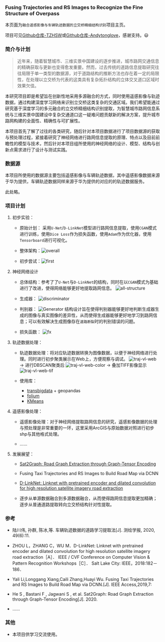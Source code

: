 ### Fusing Trajectories and RS Images to Recognize the Fine Structure of Overpass

本页面为`融合遥感影像与车辆轨迹数据的立交桥精细结构识别`项目主页。

项目可见[Github仓库-TZHSW](https://github.com/TZHSW/roadtest)或[Github仓库-Andytonglove](https://github.com/Andytonglove/roadtest)，感谢支持。😃

### 简介与计划

>近年来，随着智慧城市、三维实景中国建设的逐步推进，城市路网交通信息的精确获取与更新也变得愈发重要。然而，过去传统的道路信息提取研究往往局限于单一类型的数据源，对于道路结构的推断方法也存在着一定的局限性，在处理以立交桥为代表的这类具有复杂拓扑结构的立体交叉道口区域时效果欠佳。

本研究项目即是希望旨在创新性地采用多源融合的方式，同时使用遥感影像与轨迹数据，通过构建深度学习网络来识别立交桥这类复杂的交通区域。我们希望能通过研究基于深度学习的多元融合的立交桥精细结构识别提取，为智慧城市路网信息系统与三维实景中国建设中复杂交通道口这一疑难问题贡献新的解决方案，提升城市路网构建的全面性、精确性与可扩展性。

本项目首先了解了过往的各类研究，随后针对本项目数据进行了项目数据源的获取与预处理过程，紧接着研究了神经网络进行路网信息提取的原理、特点以及目前前瞻性的模型与技术，然后针对本项目组所使用的神经网络的设计、模型、结构与创新点需求进行了设计与测试实践。


### 数据源

本项目所使用的数据源主要包括遥感影像与车辆轨迹数据，其中遥感影像数据来源于华为提供，车辆轨迹数据同样来源于华为提供的对应的的轨迹数据服务。

此处略。


### 项目计划

1. 初步实验：   
    - 原始计划：
    采用`U-Net`/`D-LinkNet`模型进行路网信息提取，使用`CGAN`模式进行训练，使用`Dice Loss`作为损失函数，使用`Adam`作为优化器，使用`Tensorboard`进行可视化。

    - 整体架构：![overall](https://raw.githubusercontent.com/Andytonglove/roadtest/master/images/overall.png)

    - 初步尝试：![first](https://raw.githubusercontent.com/Andytonglove/roadtest/master/images/first.png)


2. 神经网络设计
    - 总体结构：参考了了`U-Net`与`D-LinkNet`的结构，同时在以`CGAN`模式为基础进行了改进，使得网络能够更好地提取路网信息。
    ![all-structure](https://raw.githubusercontent.com/Andytonglove/roadtest/master/images/all-structure.png)


    - 生成器：
    ![discriminator](https://raw.githubusercontent.com/Andytonglove/roadtest/master/images/discriminator.png)

    - 判别器：
    ![Generator](https://raw.githubusercontent.com/Andytonglove/roadtest/master/images/Generator.png)
    结构设计旨在使得判别器能够更好地判断生成器生成的图像与真实图像的差异性，从而使得生成器能够更好地学习到路网信息；可以有效解决生成图像存在`道路断裂`时的判别错误的问题。

    - 损失函数：
    ![fx](https://raw.githubusercontent.com/Andytonglove/roadtest/master/images/fx.png)


3. 轨迹数据处理：
    - 轨迹数据处理：将对应轨迹数据转换为图像数据，以便于神经网络进行处理。同时进行初步聚类展示在Web上，方便观察与调试。
    ![traj-vl-web](https://raw.githubusercontent.com/Andytonglove/roadtest/master/traj_process/traj-vl-web.png)
    → 进行DBSCAN聚类后
    ![traj-vl-web-color](https://raw.githubusercontent.com/Andytonglove/roadtest/master/traj_process/traj-vl-web-color.png)
    → 叠加TIFF影像显示
    ![traj-vl-web-tif](https://raw.githubusercontent.com/Andytonglove/roadtest/master/traj_process/traj-vl-web-tif.png)

    - 使用库：
        - [transbigdata](https://github.com/ni1o1/transbigdata) + geopandas
        - [folium](https://github.com/python-visualization/folium)
        - [KMeans](https://scikit-learn.org/stable/modules/generated/sklearn.cluster.KMeans.html)


4. 遥感影像处理：
    - 遥感影像处理：对于神经网络提取路网信息的研究，遥感影像数据的处理与预处理是非常重要的一环，这里采用ArcGIS与原始数据对照进行初步shp与其他格式处理。

    - ……


5. 发展展望：
    - [Sat2Graph: Road Graph Extraction through Graph-Tensor Encoding](https://github.com/songtaohe/Sat2Graph)

    - Fusing Taxi Trajectories and RS Images to Build Road Map via DCNN

    - [D-LinkNet: Linknet with pretrained encoder and dilated convolution for high resolution satellite imagery road extraction](https://github.com/zlckanata/DeepGlobe-Road-Extraction-Challenge)

    - 逐步从单源数据融合到多源数据融合，从而使得路网信息提取更加精确；逐步从普通道路提取转向立交桥结构针对性提取。


### 参考
- 陆川伟, 孙群, 陈冰,等. 车辆轨迹数据的道路学习提取法[J]. 测绘学报, 2020, 49(6):11.

- ZHOU L，ZHANG C，WU M．D-LinkNet: Linknet with pretrained encoder and dilated convolution for high resolution satellite imagery road extraction［A］． IEEE / CVF Conference on Computer Vision & Pattern Recognition Workshops［C］． Salt Lake City: IEEE，2018:182－186．

- Yali Li,Longgang Xiang,Caili Zhang,Huayi Wu. Fusing Taxi Trajectories and RS Images to Build Road Map via DCNN.[J]. IEEE Access,2019,7:

- He S , Bastani F , Jagwani S , et al. Sat2Graph: Road Graph Extraction through Graph-Tensor Encoding[J]. 2020.

- …… 


### 其他
- 本项目供学习交流使用。